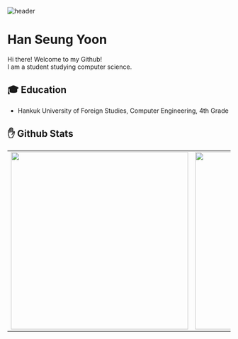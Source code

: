 ![header](https://capsule-render.vercel.app/api?type=venom&color=gradient&text=Welcome%20to%20My%20GitHub%20&fontSize=40&fontAlignY=50&fontAlign=50&height=180)


# Han Seung Yoon
Hi there! Welcome to my Github!<br>
I am a student studying computer science.<br>

## 🎓 Education
- Hankuk University of Foreign Studies, Computer Engineering, 4th Grade

## ✋ Github Stats  
<table width="100%">
 <tr>
  <td valign="top" width="50%">
   <img src="https://github-readme-stats.vercel.app/api?username=Yoon0717&hide_border=false&theme=tokyonight" width="400">
  </td>
  <td valign="top" width="50%">
   <img src="https://github-readme-stats.vercel.app/api/top-langs/?username=Yoon0717&hide_border=false&theme=tokyonight&layout=compact" width="400">
  </td>
 </tr>
</table>  



<!--
**Yoon0717/Yoon0717** is a ✨ _special_ ✨ repository because its `README.md` (this file) appears on your GitHub profile.

Here are some ideas to get you started:

- 🔭 I’m currently working on ...
- 🌱 I’m currently learning ...
- 👯 I’m looking to collaborate on ...
- 🤔 I’m looking for help with ...
- 💬 Ask me about ...
- 📫 How to reach me: ...
- 😄 Pronouns: ...
- ⚡ Fun fact: ...
-->
